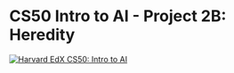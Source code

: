 # CS50 Intro to AI - Project 2B: Heredity


[![Harvard EdX CS50: Intro to AI](http://img.youtube.com/vi/6KCwwhpUg6w/0.jpg)](https://youtu.be/6KCwwhpUg6w)

